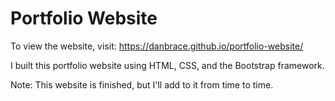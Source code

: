 # Portfolio Website

To view the website, visit: https://danbrace.github.io/portfolio-website/

I built this portfolio website using HTML, CSS, and the Bootstrap framework.

Note: This website is finished, but I'll add to it from time to time.